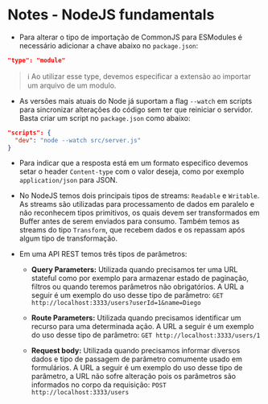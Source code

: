 # Notes - NodeJS fundamentals

- Para alterar o tipo de importação de CommonJS para ESModules é necessário adicionar a chave abaixo no `package.json`:

```json
"type": "module"
```

> ℹ Ao utilizar esse type, devemos especificar a extensão ao importar um arquivo de um modulo.

- As versões mais atuais do Node já suportam a flag `--watch` em scripts para sincronizar alterações do código sem ter que reiniciar o servidor. Basta criar um script no `package.json` como abaixo:

```json
"scripts": {
  "dev": "node --watch src/server.js"
}
```

- Para indicar que a resposta está em um formato especifico devemos setar o header `Content-type` com o valor deseja, como por exemplo `application/json` para JSON.

- No NodeJS temos dois principais tipos de streams: `Readable` e `Writable`. As streams são utilizadas para processamento de dados em paralelo e não reconhecem tipos primitivos, os quais devem ser transformados em Buffer antes de serem enviados para consumo. Também temos as streams do tipo `Transform`, que recebem dados e os repassam após algum tipo de transformação.

- Em uma API REST temos três tipos de parâmetros:

  - **Query Parameters:** Utilizada quando precisamos ter uma URL stateful como por exemplo para armazenar estado de paginação, filtros ou quando teremos parâmetros não obrigatórios. A URL a seguir é um exemplo do uso desse tipo de parâmetro:
    `GET http://localhost:3333/users?userId=1&name=Diego`

  - **Route Parameters:** Utilizada quando precisamos identificar um recurso para uma determinada ação. A URL a seguir é um exemplo do uso desse tipo de parâmetro:
    `GET http://localhost:3333/users/1`

  - **Request body:** Utilizada quando precisamos informar diversos dados e tipo de passagem de parâmetro comumente usado em formulários. A URL a seguir é um exemplo do uso desse tipo de parâmetro, a URL não sofre alteração pois os parâmetros são informados no corpo da requisição:
    `POST http://localhost:3333/users`
